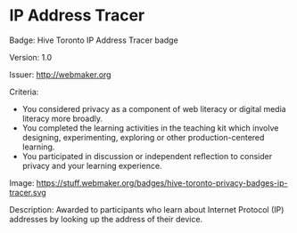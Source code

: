 # IP Address Tracer

Badge: Hive Toronto IP Address Tracer badge

Version: 1.0

Issuer: http://webmaker.org

Criteria: 
* You considered privacy as a component of web literacy or digital media literacy more broadly.
* You completed the learning activities in the teaching kit which involve designing, experimenting, exploring or other production-centered learning.
* You participated in discussion or independent reflection to consider privacy and your learning experience.

Image: https://stuff.webmaker.org/badges/hive-toronto-privacy-badges-ip-tracer.svg

Description: Awarded to participants who learn about Internet Protocol (IP) addresses by looking up the address of their device.
